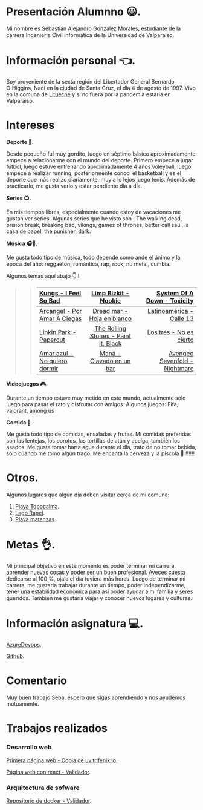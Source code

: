 
# Presentación Alumnno 😃. 

Mi nombre es Sebastián Alejandro González Morales, estudiante de la carrera Ingenieria Civil informática de la Universidad de Valparaiso. 

# Información personal 👈.

Soy proveniente de la sexta región del Libertador General Bernardo O'Higgins, Nací en la ciudad de Santa Cruz, el día 4 de agosto de 1997. Vivo en la comuna de [Litueche](https://es.wikipedia.org/wiki/Litueche) y si no fuera por la pandemia estaria en Valparaiso.

# Intereses

   **Deporte 💪.**

  Desde pequeño fuí muy gordito, luego en séptimo básico aproximadamente empece a relacionarme con el mundo del deporte. Primero empece a jugar fútbol, luego estuve entrenando aproximadamente 4 años voleyball, luego empece a realizar running, posteriormente conoci el basketball y es el deporte que más realizo diariamente, muy a lo lejos juego tenis. Además de practicarlo, me gusta verlo y estar pendiente día a día.

  
   **Series 📺.**

En mis tiempos libres, especialmente cuando estoy de vacaciones me gustan ver series. Algunas series que he visto son : The walking dead, prision break, breaking bad, vikings, games of thrones, better call saul, la casa de papel, the punisher, dark.


   **Música 🎧🎸.**

Me gusta todo tipo de música, todo depende como ande el ánimo y la época del año: reggaeton, romántica, rap, rock, nu metal, cumbia.

Algunos temas aquí abajo 👇 !

>>| [Kungs - I Feel So Bad](https://www.youtube.com/watch?v=SQ3WXtrDSYA) | [Limp Bizkit - Nookie](https://www.youtube.com/watch?v=icQITeA1BMQ) | [System Of A Down - Toxicity](https://www.youtube.com/watch?v=iywaBOMvYLI) |
>>| :----- | :----: | ------: |
>>| [Arcangel - Por Amar A Ciegas](https://www.youtube.com/watch?v=IvpzV3HXUdA) | [Dread mar - Hoja en blanco](https://www.youtube.com/watch?v=4dOT1BoJFko)| [Latinoamérica - Calle 13 ](https://www.youtube.com/watch?v=qdoDb-6B83w) |
>>| [Linkin Park - Papercut](https://www.youtube.com/watch?v=vjVkXlxsO8Q) | [The Rolling Stones - Paint It, Black](https://www.youtube.com/watch?v=O4irXQhgMqg) | [Los tres - No es cierto](https://www.youtube.com/watch?v=LzpwOR1OQ04&list=OLAK5uy_kslM1zG4wgBvTZPtwZHHjUp_Vn8wqXLOE) |
>>| [Amar azul - No quiero dormir](https://www.youtube.com/watch?v=YUgeOB5fbco) | [Maná - Clavado en un bar](https://www.youtube.com/watch?v=fBrX8ym3dBM&list=PLO_SMg6xKNgKFkWCo0iXRnX634svcRej0) | [Avenged Sevenfold - Nightmare](https://www.youtube.com/watch?v=VzkBv1-Y-TE) |

   **Videojuegos 🎮.**

Durante un tiempo estuve muy metido en este mundo, actualmente solo juego para pasar el rato y disfrutar con amigos. Algunos juegos: Fifa, valorant, among us 

   **Comida 🍎 .**

Me gusta todo tipo de comidas, ensaladas y frutas. Mi comidas preferidas son las lentejas, los porotos, las tortillas de atún y acelga, también los asados. Me gusta tomar harta agua durante el día, trato de no tomar bebida, solo cuando me tomo algún trago. Me encanta la cerveza y la piscola 🍺 !!!!!!

# Otros.

Algunos lugares que algún día deben visitar cerca de mi comuna:

1. [Playa Topocalma](https://www.google.com/search?q=playa+topocalma&source=lnms&tbm=isch&sa=X&ved=2ahUKEwjbo-2Z3JzsAhVYGrkGHUm1AsYQ_AUoAXoECB4QAw&biw=1536&bih=758).
2. [Lago Rapel](https://www.google.com/search?q=Lago+rapel&tbm=isch&ved=2ahUKEwjC7Iub3JzsAhVRDtQKHcm1AVUQ2-cCegQIABAA&oq=Lago+rapel&gs_lcp=CgNpbWcQAzoECAAQQzoFCAAQsQM6AggAOgcIABCxAxBDUOi-BljdzQZgp9EGaABwAHgAgAFfiAHcBZIBAjEwmAEAoAEBqgELZ3dzLXdpei1pbWfAAQE&sclient=img&ei=K696X4KrJNGc0AbJ64aoBQ&bih=758&biw=1536).
3. [Playa matanzas](https://www.google.com/search?q=Playa+Matanzas&tbm=isch&ved=2ahUKEwjLu4ja3JzsAhVlM7kGHcpjB_4Q2-cCegQIABAA&oq=Playa+Matanzas&gs_lcp=CgNpbWcQAzICCAAyAggAMgIIADIGCAAQCBAeMgYIABAIEB4yBggAEAgQHjIGCAAQCBAeMgYIABAIEB4yBggAEAgQHjIGCAAQCBAeOgQIABBDOgQIABAYOgUIABCxA1ChPVjIWmDRW2gAcAB4AIABW4gBzwqSAQIxOZgBAKABAaoBC2d3cy13aXotaW1nwAEB&sclient=img&ei=r696X4uoKOXm5OUPysed8A8&bih=758&biw=1536).
   
   
# Metas 👌.

Mi principal objetivo en este momento es poder terminar mi carrera, aprender nuevas cosas y poder ser un buen profesional. Aveces cuesta dedicarse al 100 %, ojala el día tuviera más horas. Luego de terminar mi carrera, me gustaria trabajar durante un tiempo, poder independizarme, tener una estabilidad economica para así poder ayudar a mi familia y seres queridos. También me gustaría viajar y conocer nuevos lugares y culturas. 


# Información asignatura 💻.

[AzureDevops](https://dev.azure.com/sebastiangonzalez0175).

[Github](https://github.com/SebastianGonzalezMorales).



# Comentario

Muy buen trabajo Seba, espero que sigas aprendiendo y nos ayudemos mutuamente.


# Trabajos realizados

### Desarrollo web 

[Primera página web - Copia de uv.trifenix.io](https://sebastian-gonzalez.me/).

[Página web con react - Validador](https://desarrolloweb-react.tech/).


### Arquitectura de sofware 

[Repositorio de docker - Validador](https://hub.docker.com/repository/docker/sebastian0286/dockerhub).

